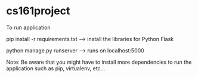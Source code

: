 # cs161project

To run application

pip install -r requirements.txt --> install the libraries for Python Flask

python manage.py runserver --> runs on localhost:5000

Note: Be aware that you might have to install more dependencies to run the application such as pip, virtualenv, etc...
